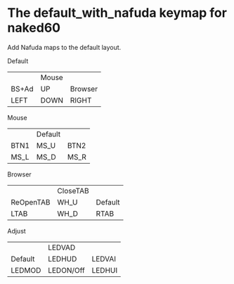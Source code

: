# The default_with_nafuda keymap for naked60

Add Nafuda maps to the default layout.<br>

Default<br>
<table>
<tr>
<td></td>
<td>Mouse</td>
<td></td>
</tr><tr>
<td>BS+Ad</td>
<td>UP</td>
<td>Browser</td>
</tr><tr>
<td>LEFT</td>
<td>DOWN</td>
<td>RIGHT</td>
</tr>
</table>


Mouse<br>
<table>
<tr>
<td></td>
<td>Default</td>
<td></td>
</tr><tr>
<td>BTN1</td>
<td>MS_U</td>
<td>BTN2</td>
</tr><tr>
<td>MS_L</td>
<td>MS_D</td>
<td>MS_R</td>
</tr>
</table>


Browser<br>
<table>
<tr>
<td></td>
<td>CloseTAB</td>
<td></td>
</tr><tr>
<td>ReOpenTAB</td>
<td>WH_U</td>
<td>Default</td>
</tr><tr>
<td>LTAB</td>
<td>WH_D</td>
<td>RTAB</td>
</tr>
</table>


Adjust<br>
<table>
<tr>
<td></td>
<td>LEDVAD</td>
<td></td>
</tr><tr>
<td>Default</td>
<td>LEDHUD</td>
<td>LEDVAI</td>
</tr><tr>
<td>LEDMOD</td>
<td>LEDON/Off</td>
<td>LEDHUI</td>
</tr>
</table>

